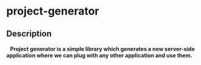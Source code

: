 # project-generator

## Description
####  &nbsp;&nbsp; Project generator is a simple library which generates a new server-side application where we can plug with any other application and use them.
